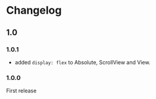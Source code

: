 # Changelog

## 1.0

### 1.0.1
* added `display: flex` to Absolute, ScrollView and View.

### 1.0.0
First release
